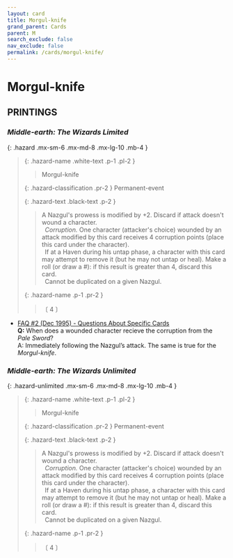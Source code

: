 ```yaml
---
layout: card
title: Morgul-knife
grand_parent: Cards
parent: M
search_exclude: false
nav_exclude: false
permalink: /cards/morgul-knife/
---
```


# Morgul-knife


## PRINTINGS


### _Middle-earth: The Wizards Limited_

{: .hazard .mx-sm-6 .mx-md-8 .mx-lg-10 .mb-4 }
> {: .hazard-name .white-text .p-1 .pl-2 }
> > <div class="hazard-mp"></div>
> > <div class="card-name">Morgul-knife</div>
>
> {: .hazard-classification .pr-2 }
> Permanent-event
>
> {: .hazard-text .black-text .p-2 }
> > A Nazgul's prowess is modified by +2. Discard if attack doesn't wound a character. <br>&ensp;_Corruption._ One character (attacker's choice) wounded by an attack modified by this card receives 4 corruption points (place this card under the character). <br>&ensp;If at a Haven during his untap phase, a character with this card may attempt to remove it (but he may not untap or heal). Make a roll (or draw a #): if this result is greater than 4, discard this card. <br>&ensp;Cannot be duplicated on a given Nazgul. 
>
> {: .hazard-name .p-1 .pr-2 }
> > <div class="card-shield"></div>
> > <div class="card-corruption-white">〔 4 〕</div>

 - [FAQ #2 (Dec 1995) - Questions About Specific Cards](/original/rulings/faq-2/#questions-about-specific-cards)<br>**Q:** When does a wounded character recieve the corruption from the _Pale Sword_?<br>A: Immediately following the Nazgul’s attack. The same is true for the _Morgul-knife_.

### _Middle-earth: The Wizards Unlimited_

{: .hazard-unlimited .mx-sm-6 .mx-md-8 .mx-lg-10 .mb-4 }
> {: .hazard-name .white-text .p-1 .pl-2 }
> > <div class="hazard-mp"></div>
> > <div class="card-name">Morgul-knife</div>
>
> {: .hazard-classification .pr-2 }
> Permanent-event
>
> {: .hazard-text .black-text .p-2 }
> > A Nazgul's prowess is modified by +2. Discard if attack doesn't wound a character. <br>&ensp;_Corruption._ One character (attacker's choice) wounded by an attack modified by this card receives 4 corruption points (place this card under the character). <br>&ensp;If at a Haven during his untap phase, a character with this card may attempt to remove it (but he may not untap or heal). Make a roll (or draw a #): if this result is greater than 4, discard this card. <br>&ensp;Cannot be duplicated on a given Nazgul. 
>
> {: .hazard-name .p-1 .pr-2 }
> > <div class="card-shield"></div>
> > <div class="card-corruption-white">〔 4 〕</div>
